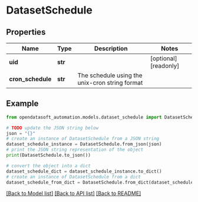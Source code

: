 # DatasetSchedule


## Properties

Name | Type | Description | Notes
------------ | ------------- | ------------- | -------------
**uid** | **str** |  | [optional] [readonly] 
**cron_schedule** | **str** | The schedule using the unix-cron string format | 

## Example

```python
from opendatasoft_automation.models.dataset_schedule import DatasetSchedule

# TODO update the JSON string below
json = "{}"
# create an instance of DatasetSchedule from a JSON string
dataset_schedule_instance = DatasetSchedule.from_json(json)
# print the JSON string representation of the object
print(DatasetSchedule.to_json())

# convert the object into a dict
dataset_schedule_dict = dataset_schedule_instance.to_dict()
# create an instance of DatasetSchedule from a dict
dataset_schedule_from_dict = DatasetSchedule.from_dict(dataset_schedule_dict)
```
[[Back to Model list]](../README.md#documentation-for-models) [[Back to API list]](../README.md#documentation-for-api-endpoints) [[Back to README]](../README.md)


